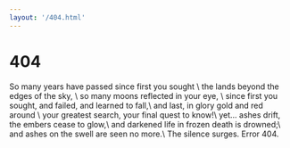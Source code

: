 ```yaml
---
layout: '/404.html'
---
```


# 404

So many years have passed since first you sought \\
the lands beyond the edges of the sky, \\
so many moons reflected in your eye, \\
since first you sought, and failed, and learned to fall,\\
and last, in glory gold and red around \\
your greatest search, your final quest to know!\\
yet... ashes drift, the embers cease to glow,\\
and darkened life in frozen death is drowned;\\
and ashes on the swell are seen no more.\\
The silence surges. Error 404.
